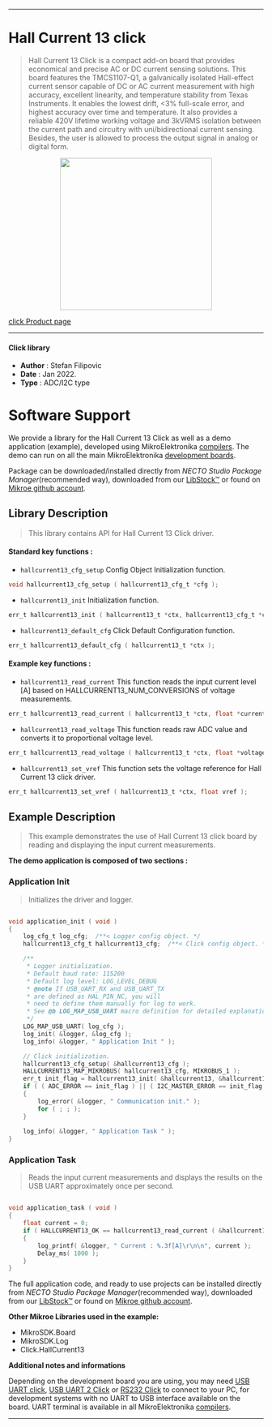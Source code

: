 
---
# Hall Current 13 click

> Hall Current 13 Click is a compact add-on board that provides economical and precise AC or DC current sensing solutions. This board features the TMCS1107-Q1, a galvanically isolated Hall-effect current sensor capable of DC or AC current measurement with high accuracy, excellent linearity, and temperature stability from Texas Instruments. It enables the lowest drift, <3% full-scale error, and highest accuracy over time and temperature. It also provides a reliable 420V lifetime working voltage and 3kVRMS isolation between the current path and circuitry with uni/bidirectional current sensing. Besides, the user is allowed to process the output signal in analog or digital form.

<p align="center">
  <img src="https://download.mikroe.com/images/click_for_ide/hallcurrent13_click.png" height=300px>
</p>

[click Product page](https://www.mikroe.com/hall-current-13-click)

---


#### Click library

- **Author**        : Stefan Filipovic
- **Date**          : Jan 2022.
- **Type**          : ADC/I2C type


# Software Support

We provide a library for the Hall Current 13 Click
as well as a demo application (example), developed using MikroElektronika
[compilers](https://www.mikroe.com/necto-studio).
The demo can run on all the main MikroElektronika [development boards](https://www.mikroe.com/development-boards).

Package can be downloaded/installed directly from *NECTO Studio Package Manager*(recommended way), downloaded from our [LibStock&trade;](https://libstock.mikroe.com) or found on [Mikroe github account](https://github.com/MikroElektronika/mikrosdk_click_v2/tree/master/clicks).

## Library Description

> This library contains API for Hall Current 13 Click driver.

#### Standard key functions :

- `hallcurrent13_cfg_setup` Config Object Initialization function.
```c
void hallcurrent13_cfg_setup ( hallcurrent13_cfg_t *cfg );
```

- `hallcurrent13_init` Initialization function.
```c
err_t hallcurrent13_init ( hallcurrent13_t *ctx, hallcurrent13_cfg_t *cfg );
```

- `hallcurrent13_default_cfg` Click Default Configuration function.
```c
err_t hallcurrent13_default_cfg ( hallcurrent13_t *ctx );
```

#### Example key functions :

- `hallcurrent13_read_current` This function reads the input current level [A] based on HALLCURRENT13_NUM_CONVERSIONS of voltage measurements.
```c
err_t hallcurrent13_read_current ( hallcurrent13_t *ctx, float *current );
```

- `hallcurrent13_read_voltage` This function reads raw ADC value and converts it to proportional voltage level.
```c
err_t hallcurrent13_read_voltage ( hallcurrent13_t *ctx, float *voltage );
```

- `hallcurrent13_set_vref` This function sets the voltage reference for Hall Current 13 click driver.
```c
err_t hallcurrent13_set_vref ( hallcurrent13_t *ctx, float vref );
```

## Example Description

> This example demonstrates the use of Hall Current 13 click board by reading and displaying the input current measurements.

**The demo application is composed of two sections :**

### Application Init

> Initializes the driver and logger.

```c

void application_init ( void )
{
    log_cfg_t log_cfg;  /**< Logger config object. */
    hallcurrent13_cfg_t hallcurrent13_cfg;  /**< Click config object. */

    /** 
     * Logger initialization.
     * Default baud rate: 115200
     * Default log level: LOG_LEVEL_DEBUG
     * @note If USB_UART_RX and USB_UART_TX 
     * are defined as HAL_PIN_NC, you will 
     * need to define them manually for log to work. 
     * See @b LOG_MAP_USB_UART macro definition for detailed explanation.
     */
    LOG_MAP_USB_UART( log_cfg );
    log_init( &logger, &log_cfg );
    log_info( &logger, " Application Init " );

    // Click initialization.
    hallcurrent13_cfg_setup( &hallcurrent13_cfg );
    HALLCURRENT13_MAP_MIKROBUS( hallcurrent13_cfg, MIKROBUS_1 );
    err_t init_flag = hallcurrent13_init( &hallcurrent13, &hallcurrent13_cfg );
    if ( ( ADC_ERROR == init_flag ) || ( I2C_MASTER_ERROR == init_flag ) )
    {
        log_error( &logger, " Communication init." );
        for ( ; ; );
    }
    
    log_info( &logger, " Application Task " );
}

```

### Application Task

> Reads the input current measurements and displays the results on the USB UART approximately once per second.

```c

void application_task ( void )
{
    float current = 0;
    if ( HALLCURRENT13_OK == hallcurrent13_read_current ( &hallcurrent13, &current ) ) 
    {
        log_printf( &logger, " Current : %.3f[A]\r\n\n", current );
        Delay_ms( 1000 );
    }
}

```

The full application code, and ready to use projects can be installed directly from *NECTO Studio Package Manager*(recommended way), downloaded from our [LibStock&trade;](https://libstock.mikroe.com) or found on [Mikroe github account](https://github.com/MikroElektronika/mikrosdk_click_v2/tree/master/clicks).

**Other Mikroe Libraries used in the example:**

- MikroSDK.Board
- MikroSDK.Log
- Click.HallCurrent13

**Additional notes and informations**

Depending on the development board you are using, you may need
[USB UART click](https://www.mikroe.com/usb-uart-click),
[USB UART 2 Click](https://www.mikroe.com/usb-uart-2-click) or
[RS232 Click](https://www.mikroe.com/rs232-click) to connect to your PC, for
development systems with no UART to USB interface available on the board. UART
terminal is available in all MikroElektronika
[compilers](https://shop.mikroe.com/compilers).

---
